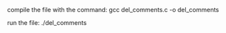 compile the file with the command:
  gcc del_comments.c -o del_comments
  
run the file:
  ./del_comments
